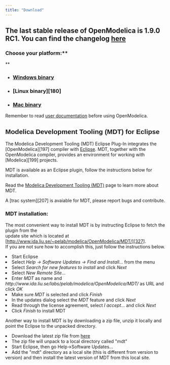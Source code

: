 ```yaml
---
title: "Download"
---
```

## The last stable release of OpenModelica is 1.9.0 RC1. You can find the changelog [here][321]

### **Choose your platform:****  
** 



  * ### [Windows binary][322]

  * ### [Linux binary][180]

  * ### [Mac binary][323]

Remember to read [user documentation][324] before using OpenModelica.



## <span style="font-family: Arial, Helvetica, sans-serif; font-weight: bold;"><strong>Modelica Development Tooling (MDT) for Eclipse</strong></span>

  
The Modelica Development Tooling (MDT) Eclipse Plug-In integrates the [OpenModelica][197] compiler with [Eclipse][325]. MDT, together with the OpenModelica compiler, provides an environment for working with [Modelica][199] projects.

MDT is available as an Eclipse plugin, follow the instructions below for installation.

Read the [Modelica Development Tooling (MDT)][326] page to learn more about MDT.

A [trac system][207] is avaiable for MDT, please report bugs and contribute.

### MDT installation:

The most convenient way to install MDT is by instructing Eclipse to fetch the plugin from the   
update site which is located at  [http://www.ida.liu.se/~pelab/modelica/OpenModelica/MDT/][327].   
If you are not sure how to accomplish this, just follow the instructions below.

<div class="article-content">
  <li>
    Start Eclipse
  </li>
  <li>
    Select <em>Help -> Software Updates -> Find and Install...</em> from the menu
  </li>
  <li>
    Select <em>Search for new features to install</em> and click <em>Next</em>
  </li>
  <li>
    Select <em>New Remote Site...</em>
  </li>
  <li>
    Enter <em>MDT</em> as name and <em>http://www.ida.liu.se/labs/pelab/modelica/OpenModelica/MDT/</em> as URL and click <em>OK</em>
  </li>
  <li>
    Make sure <em>MDT</em> is selected and click <em>Finish</em>
  </li>
  <li>
    In the updates dialog select the <em>MDT</em> feature and click <em>Next</em>
  </li>
  <li>
    Read through the license agreement, select <em>I accept...</em> and click <em>Next</em>
  </li>
  <li>
    Click <em>Finish</em> to install MDT
  </li>
  <p>
    Another way to install MDT is by downloading a zip file, unzip it locally and point the Eclipse to the unpacked directory.
  </p>
  
  <li>
    Download the latest zip file from <a href="http://www.ida.liu.se/labs/pelab/modelica/OpenModelica/MDT/releases">here</a>
  </li>
  <li>
    The zip file will unpack to a local directory called "mdt"
  </li>
  <li>
    Start Eclipse, then go Help->Software Updates...
  </li>
  <li>
    Add the "mdt" directory as a local site (this is different from version to version) and then install the latest version of MDT from this local site.
  </li>
</div>

 [321]: https://build.openmodelica.org/omc/builds/windows/releases/1.9.0/RC1/OpenModelica-1.9.0-RC1-revision-17414-ChangeLog.txt
 [322]: index.php/download/download-windows
 [323]: index.php/download/download-mac
 [324]: index.php/useresresources/userdocumentation
 [325]: http://www.eclipse.org./
 [326]: index.php/home/tools/133
 [327]: http://www.ida.liu.se/%7Epelab/modelica/OpenModelica/MDT/